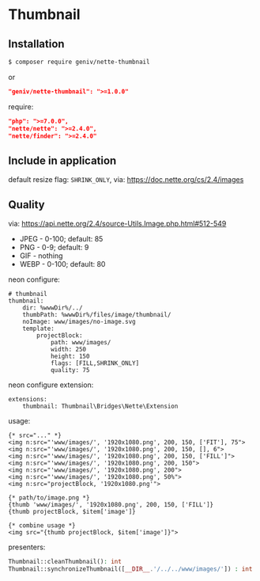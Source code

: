 Thumbnail
=========

Installation
------------

```sh
$ composer require geniv/nette-thumbnail
```
or
```json
"geniv/nette-thumbnail": ">=1.0.0"
```

require:
```json
"php": ">=7.0.0",
"nette/nette": ">=2.4.0",
"nette/finder": ">=2.4.0"
```

Include in application
----------------------

default resize flag: `SHRINK_ONLY`, via: https://doc.nette.org/cs/2.4/images

Quality
-------
via: https://api.nette.org/2.4/source-Utils.Image.php.html#512-549
- JPEG - 0-100; default: 85
- PNG - 0-9; default: 9
- GIF - nothing
- WEBP - 0-100; default: 80

neon configure:
```neon
# thumbnail
thumbnail:
    dir: %wwwDir%/../
    thumbPath: %wwwDir%/files/image/thumbnail/
    noImage: www/images/no-image.svg
    template:
        projectBlock:
            path: www/images/
            width: 250
            height: 150
            flags: [FILL,SHRINK_ONLY]
            quality: 75
```

neon configure extension:
```neon
extensions:
    thumbnail: Thumbnail\Bridges\Nette\Extension
```

usage:
```latte
{* src="..." *}
<img n:src="'www/images/', '1920x1080.png', 200, 150, ['FIT'], 75">
<img n:src="'www/images/', '1920x1080.png', 200, 150, [], 6">
<img n:src="'www/images/', '1920x1080.png', 200, 150, ['FILL']">
<img n:src="'www/images/', '1920x1080.png', 200, 150">
<img n:src="'www/images/', '1920x1080.png', 200">
<img n:src="'www/images/', '1920x1080.png', 50%">
<img n:src="projectBlock, '1920x1080.png'">

{* path/to/image.png *}
{thumb 'www/images/', '1920x1080.png', 200, 150, ['FILL']}
{thumb projectBlock, $item['image']}

{* combine usage *}
<img src="{thumb projectBlock, $item['image']}">
```

presenters:
```php
Thumbnail::cleanThumbnail(): int
Thumbnail::synchronizeThumbnail([__DIR__.'/../../www/images/']) : int
```
